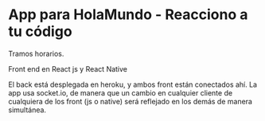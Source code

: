 # App para HolaMundo - Reacciono a tu código
Tramos horarios.

Front end en React js y React Native

El back está desplegada en heroku, y ambos front están conectados ahí.
La app usa socket.io, de manera que un cambio en cualquier cliente de cualquiera de los front (js o native) será reflejado en los demás de manera simultánea.
